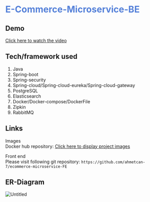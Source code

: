 # <span style="color:#5581D9">E-Commerce-Microservice-BE</span>

## Demo

[Click here to watch the video](https://www.dropbox.com/s/64femkg8ifh0vwl/full-stack-ecommerce.mp4?dl=0)

## Tech/framework used

1. Java
1. Spring-boot
1. Spring-security
1. Spring-cloud/Spring-cloud-eureka/Spring-cloud-gateway
1. PostgreSQL
1. Elasticsearch
1. Docker/Docker-compose/DockerFile
1. Zipkin
1. RabbitMQ

## Links

Images
<br>Docker hub repository: [Click here to display project images](https://hub.docker.com/search?q=ahmetcan7)

Front end
<br>Please visit following git repository: `https://github.com/ahmetcan-7/ecommerce-microservice-FE`

## ER-Diagram

![Untitled](https://user-images.githubusercontent.com/80100428/216981092-1cb77ff5-b5b6-4cee-812f-c6c06727dd90.jpg)
